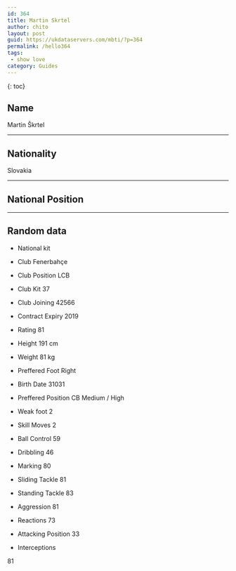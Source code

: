 ```yaml
---
id: 364
title: Martin Skrtel
author: chito
layout: post
guid: https://ukdataservers.com/mbti/?p=364
permalink: /hello364
tags:
 - show love
category: Guides
---
```



{: toc}

## Name  
Martin Škrtel 

* * *

## Nationality  
Slovakia 

* * *

## National Position 

* * *

## Random data 

  * National kit 
  * Club 
Fenerbahçe 

  * Club Position 
LCB 

  * Club Kit 
37 

  * Club Joining 
42566 

  * Contract Expiry 
2019 

  * Rating 
81 

  * Height 
191 cm 

  * Weight 
81 kg 

  * Preffered Foot 
Right 

  * Birth Date 
31031 

  * Preffered Position 
CB Medium / High 

  * Weak foot 
2 

  * Skill Moves 
2 

  * Ball Control 
59 

  * Dribbling 
46 

  * Marking 
80 

  * Sliding Tackle 
81 

  * Standing Tackle 
83 

  * Aggression 
81 

  * Reactions 
73 

  * Attacking Position 
33 

  * Interceptions 

81